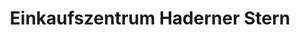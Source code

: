 ---
title: "Einkaufszentrum Haderner Stern"
url: /muenchen/einkaufszentrum-haderner-stern/
shop: Einkaufszentrum
---